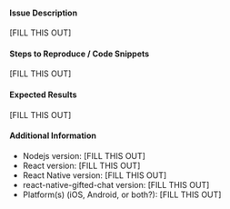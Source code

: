 #### Issue Description

[FILL THIS OUT]

#### Steps to Reproduce / Code Snippets

[FILL THIS OUT]

#### Expected Results

[FILL THIS OUT]

#### Additional Information

* Nodejs version: [FILL THIS OUT]
* React version: [FILL THIS OUT]
* React Native version: [FILL THIS OUT]
* react-native-gifted-chat version: [FILL THIS OUT]
* Platform(s) (iOS, Android, or both?): [FILL THIS OUT]
